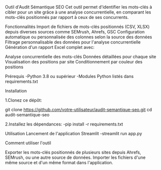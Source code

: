 Outil d'Audit Sémantique SEO
Cet outil permet d'identifier les mots-clés à cibler pour un site grâce à une analyse concurrentielle, en comparant les mots-clés positionnés par rapport à ceux de ses concurrents.

Fonctionnalités
Import de fichiers de mots-clés positionnés (CSV, XLSX) depuis diverses sources comme SEMrush, Ahrefs, GSC
Configuration automatique ou personnalisée des colonnes selon la source des données
Filtrage personnalisable des données pour l'analyse concurrentielle
Génération d'un rapport Excel complet avec:

Analyse concurrentielle des mots-clés
Données détaillées pour chaque site
Visualisation des positions par site
Conditionnement par couleur des positions


Prérequis
-Python 3.8 ou supérieur
-Modules Python listés dans requirements.txt

Installation

1.Clonez ce dépôt:

git clone https://github.com/votre-utilisateur/audit-semantique-seo.git
cd audit-semantique-seo

2.Installez les dépendances:
-pip install -r requirements.txt

Utilisation
Lancement de l'application Streamlit
-streamlit run app.py

Comment utiliser l'outil

Exporter les mots-clés positionnés de plusieurs sites depuis Ahrefs, SEMrush, ou une autre source de données.
Importer les fichiers d'une même source et d'un même format dans l'application.
